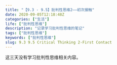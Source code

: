 ```yaml
---
title: "【9.3 - 9.5】批判性思维2——初次接触"
date: 2020-09-05T12:18:48Z
categories: ["生活"]
life: ["批判性思维"]
description: "记录学习批判性思维的笔记"
tags: ["批判性思维"]
keywords: ["批判性思维"]
slug: 9.3 9.5 Critical Thinking 2-First Contact
---
```


这三天没有学习批判性思维相关内容。